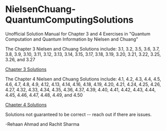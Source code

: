 # NielsenChuang-QuantumComputingSolutions
Unofficial Solution Manual for Chapter 3 and 4 Exercises in "Quantum Computation and Quantum Information by Nielsen and Chuang"

The Chapter 3 Nielsen and Chuang Solutions include: 3.1, 3.2, 3.5, 3.6, 3.7, 3.8, 3.9, 3.10, 3.11, 3.12, 3.13, 3.14, 3.15, 3.17, 3.18, 3.19, 3.20, 3.21, 3.22, 3.25, 3.26, and 3.27

<a href = "https://github.com/rehaanahmad2013/NielsenChuang-QuantumComputingSolutions/blob/master/Chapter3.pdf">Chapter 3 Solutions</a>

The Chapter 4 Nielsen and Chuang Solutions include: 4.1, 4.2, 4.3, 4.4, 4.5, 4.6, 4.7, 4.8, 4.9, 4.12, 4.13, 4.14, 4.16, 4.18, 4.19, 4.20, 4.21, 4.24, 4.25, 4.26, 4.27, 4.32, 4.33, 4.34, 4.35, 4.36, 4.37, 4.39, 4.40, 4.41, 4.42, 4.43, 4.44, 4.45, 4.46, 4.47, 4.48, 4.49, and 4.50

<a href = "https://github.com/rehaanahmad2013/NielsenChuang-QuantumComputingSolutions/blob/master/Chapter4.pdf">Chapter 4 Solutions</a>


Solutions not guaranteed to be correct -- reach out if there are issues.

-Rehaan Ahmad and Rachit Sharma
